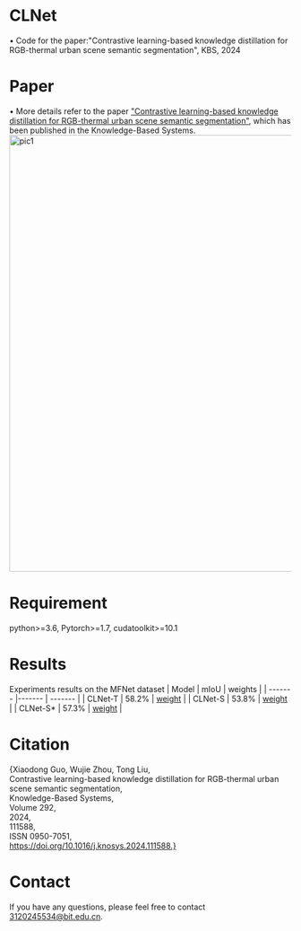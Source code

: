 # CLNet
• Code for the paper:"Contrastive learning-based knowledge distillation for RGB-thermal urban scene semantic segmentation", KBS, 2024
# Paper
• More details refer to the paper ["Contrastive learning-based knowledge distillation for RGB-thermal urban scene semantic segmentation"](https://www.sciencedirect.com/science/article/pii/S0950705124002235?via%3Dihub), which has been published in the Knowledge-Based Systems.  
<img width="778" alt="pic1" src="https://github.com/user-attachments/assets/e998b92b-da29-4b45-a2ed-539cfe0ab3db" />
# Requirement
python>=3.6, Pytorch>=1.7, cudatoolkit>=10.1
# Results
Experiments results on the MFNet dataset
| Model | mIoU | weights |
| ------- |------- | ------- |
| CLNet-T | 58.2% | [weight](https://github.com/xiaodonguo/CLNet/releases/download/v1/CLNet-T.pth) |
| CLNet-S | 53.8% | [weight](https://github.com/xiaodonguo/CLNet/releases/download/v1/CLNet-S.pth) |
| CLNet-S* | 57.3% | [weight](https://github.com/xiaodonguo/CLNet/releases/download/v1/KD.pth) |
# Citation
{Xiaodong Guo, Wujie Zhou, Tong Liu,  
Contrastive learning-based knowledge distillation for RGB-thermal urban scene semantic segmentation,  
Knowledge-Based Systems,  
Volume 292,  
2024,  
111588,  
ISSN 0950-7051,  
https://doi.org/10.1016/j.knosys.2024.111588.}
# Contact
If you have any questions, please feel free to contact 3120245534@bit.edu.cn.

